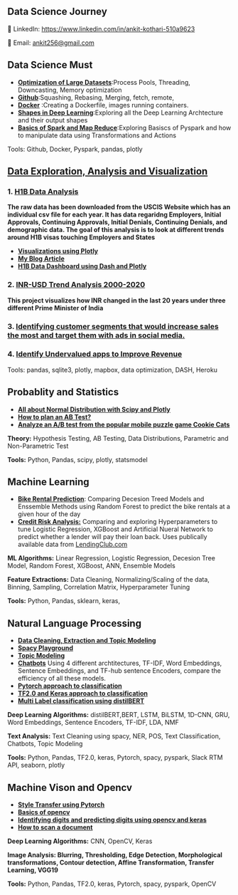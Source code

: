 ## Data Science Journey

🔗  LinkedIn: https://www.linkedin.com/in/ankit-kothari-510a9623

📧  Email: ankit256@gmail.com

## Data Science Must

- [**Optimization of Large Datasets**](https://github.com/ankit-kothari/Data-Science-Journey/tree/master/Data-Science-Must/optimizing-large-datasets):Process Pools, Threading, Downcasting, Memory optimization
- [**Github**](https://medium.com/@ankitkothari_92911/git-crash-course-that-will-make-your-life-easy-97273565c95e):Squashing, Rebasing, Merging, fetch, remote,
- [**Docker**](https://medium.com/@ankitkothari_92911/docker-how-much-do-we-need-to-know-as-data-scientists-d5f695061ee8) :Creating a Dockerfile, images  running containers.
- [**Shapes in Deep Learning**](https://github.com/ankit-kothari/Data-Science-Journey/tree/master/Deep-Learning-master%202):Exploring all the Deep Learning Archtecture and their output shapes
- [**Basics of Spark and Map Reduce**](https://github.com/ankit-kothari/Data-Science-Journey/tree/master/Data-Science-Must/Pyspark-and-MapReduce):Exploring Basiscs of Pyspark and how to manipulate data using Transformations and Actions

Tools: Github, Docker, Pyspark, pandas, plotly

## [**Data Exploration, Analysis and Visualization**](https://github.com/ankit-kothari/Data-Science-Journey/blob/master/data_science_story/README.md)

### 1. [**H1B Data Analysis**](https://github.com/ankit-kothari/Data-Science-Journey/tree/master/Data%20Exploration%20Analysis%20and%20Visualization/H1B-Data-Analysis-master) 
**The raw data has been downloaded from the USCIS Website which has an individual csv file for each year. It has data regaridng Employers, Initial Approvals, Continuing Approvals, Initial Denials, Continuing Denials, and demographic data. The goal of this analysis is to look at different trends around H1B visas touching Employers and States**

  - [**Visualizations using Plotly**](https://colab.research.google.com/drive/1BREsuISGVMJiQrdBH03KlO3OpMyzqqbN?usp=sharing)
  - [**My Blog Article**](https://www.linkedin.com/pulse/some-interesting-h1b-trends-insights-ankit-kothari)
  - [**H1B Data Dashboard using Dash and Plotly**](https://dash-app-h1bvisa.herokuapp.com/) 
  
### 2. [**INR-USD Trend Analysis 2000-2020**](https://github.com/ankit-kothari/Data-Science-Journey/tree/master/data_science_story/inr_usd_2000_2020) 
  **This project visualizes how INR changed in the last 20 years under three different Prime Minister of India**
  
### 3. [**Identifying customer segments that would increase sales the most and target them with ads in social media.**](https://github.com/ankit-kothari/Data-Science-Journey/tree/master/data_science_story/best_customers)

### 4. [**Identify Undervalued apps to Improve Revenue**](https://github.com/ankit-kothari/Data-Science-Journey/tree/master/data_science_story/Identify_undervalued_apps)

Tools: pandas, sqlite3, plotly, mapbox, data optimization, DASH, Heroku

## Probablity and Statistics

- [**All about Normal Distribution with Scipy and Plotly**](https://www.notion.so/ankitkothari/Normal-distribution-withy-scipy-and-plotly-4092ad177ce14be280efddb1a64c954f)
- [**How to plan an AB Test?**](https://github.com/ankit-kothari/Data-Science-Journey/tree/master/Probablity-and-Statistics/AB-Testing)
- [**Analyze an A/B test from the popular mobile puzzle game Cookie Cats**](https://github.com/ankit-kothari/Data-Science-Journey/blob/master/Probablity-and-Statistics/AB-Testing/ab-testing-cookie-cat-dataset.ipynb)

**Theory:** Hypothesis Testing, AB Testing, Data Distributions, Parametric and Non-Parametric Test

**Tools:** Python, Pandas, scipy, plotly, statsmodel

## Machine Learning

- [**Bike Rental Prediction**](https://github.com/ankit-kothari/Data-Science-Journey/tree/master/Machine-Learning/predicting_bike_rentals): Comparing Decesion Treed Models and Enssemble Methods using Random Forest to predict the bike rentals at a given hour of the day
- [**Credit Risk Analysis:**](https://github.com/ankit-kothari/Data-Science-Journey/tree/master/Machine-Learning/Credit-Risk-Analysis-master)  Comparing and exploring Hyperparameters to tune Logistic Regression, XGBoost and Artificial Nueral Network  to predict whether a lender will pay their loan back. Uses publically available data from [LendingClub.com](http://lendingclub.com/)

**ML Algorithms:** Linear Regression, Logistic Regression, Decesion Tree Model, Random Forest, XGBoost, ANN, Ensemble Models

**Feature Extractions:** Data Cleaning, Normalizing/Scaling of  the data, Binning, Sampling, Correlation Matrix, Hyperparameter Tuning

**Tools:** Python, Pandas, sklearn, keras, 

## Natural Language Processing

- [**Data Cleaning, Extraction and Topic Modeling**](https://github.com/ankit-kothari/Data-Science-Journey/tree/master/Natural-Language-Processing/Data-Cleaning-Extraction)
- [**Spacy Playground**](https://github.com/ankit-kothari/Data-Science-Journey/tree/master/Natural-Language-Processing/Spacy)
- [**Topic Modeling**](https://github.com/ankit-kothari/Data-Science-Journey/tree/master/Natural-Language-Processing/Topic-Modeling)
- [**Chatbots**](https://github.com/ankit-kothari/Data-Science-Journey/tree/master/Natural-Language-Processing/chatbots) Using 4 different archtitectures, TF-IDF, Word Embeddings, Sentence Embeddings, and TF-hub sentence Encoders, compare the efficiency of all these models. 
- [**Pytorch approach to classification**](https://github.com/ankit-kothari/Data-Science-Journey/tree/master/Natural-Language-Processing/Pytorch-Classification)
- [**TF2.0 and Keras approach to classification**](https://github.com/ankit-kothari/Data-Science-Journey/tree/master/Natural-Language-Processing/TF2-Classification)
- [**Multi Label classification using distilBERT**](https://github.com/ankit-kothari/Data-Science-Journey/blob/master/Natural-Language-Processing/Transformers/NLP_Part_7_Classification_with_pytorch_using_distilBERT.ipynb)

**Deep Learning  Algorithms:** distilBERT,BERT, LSTM, BiLSTM, 1D-CNN, GRU, Word Embeddings, Sentence Encoders, TF-IDF, LDA, NMF

**Text Analysis:** Text Cleaning using spacy, NER, POS, Text Classification, Chatbots, Topic Modeling

**Tools:** Python, Pandas, TF2.0, keras, Pytorch, spacy, pyspark, Slack RTM API, seaborn, plotly

## Machine Vison and Opencv

- [**Style Transfer using Pytorch**](https://github.com/ankit-kothari/Data-Science-Journey/tree/master/Machine-Vison/Style%20Transfer)
- [**Basics of opencv**](https://github.com/ankit-kothari/Data-Science-Journey/tree/master/Machine-Vison/Basics%20of%20OpenCV)
- [**Identifying digits and predicting digits using opencv and keras**](https://github.com/ankit-kothari/Data-Science-Journey/tree/master/Machine-Vison/Handwrittent%20Digit%20Recognition%20using%20OpenCV%20and%20Keras)
- [**How to scan a document**](https://github.com/ankit-kothari/Data-Science-Journey/tree/master/Machine-Vison/Scan-with-OpenCV)

**Deep Learning  Algorithms:** CNN, OpenCV, Keras

**Image Analysis: Blurring, Thresholding, Edge Detection, Morphological transformations, Contour detection, Affine Transformation, Transfer Learning, VGG19**

**Tools:** Python, Pandas, TF2.0, keras, Pytorch, spacy, pyspark, OpenCV

